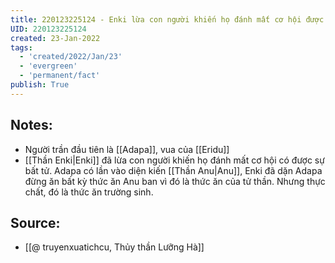 ```yaml
---
title: 220123225124 - Enki lừa con người khiến họ đánh mất cơ hội được bất tử
UID: 220123225124
created: 23-Jan-2022
tags:
  - 'created/2022/Jan/23'
  - 'evergreen'
  - 'permanent/fact'
publish: True
---
```

## Notes:
- Người trần đầu tiên là [[Adapa]], vua của [[Eridu]]
- [[Thần Enki|Enki]] đã lừa con người khiến họ đánh mất cơ hội có được sự bất tử. Adapa có lần vào diện kiến [[Thần Anu|Anu]], Enki đã dặn Adapa đừng ăn bất kỳ thức ăn Anu ban vì đó là thức ăn của tử thần. Nhưng thực chất, đó là thức ăn trường sinh.

## Source:
- [[@ truyenxuatichcu, Thủy thần Lưỡng Hà]]


